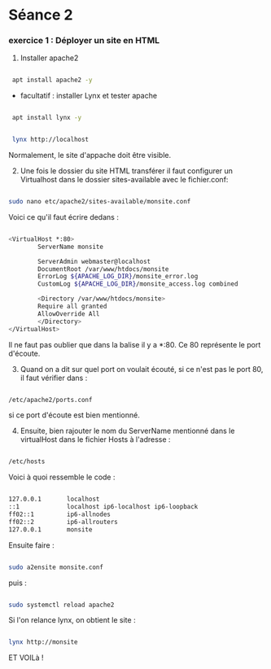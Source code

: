 # Séance 2

### exercice 1 : Déployer un site en HTML

1) Installer apache2

```bash

 apt install apache2 -y

```

- facultatif : installer Lynx et tester apache

```bash

 apt install lynx -y

```

```bash 

 lynx http://localhost

```

Normalement, le site d'appache doit être visible.

2) Une fois le dossier du site HTML transférer il faut configurer un Virtualhost dans le dossier sites-available avec le fichier.conf: 

```bash

sudo nano etc/apache2/sites-available/monsite.conf

```

Voici ce qu'il faut écrire dedans :

```bash

<VirtualHost *:80>
        ServerName monsite

        ServerAdmin webmaster@localhost
        DocumentRoot /var/www/htdocs/monsite
        ErrorLog ${APACHE_LOG_DIR}/monsite_error.log
        CustomLog ${APACHE_LOG_DIR}/monsite_access.log combined

        <Directory /var/www/htdocs/monsite>
        Require all granted
        AllowOverride All
        </Directory>
</VirtualHost>

```

Il ne faut pas oublier que dans la balise <virtualHost> il y a *:80. Ce 80 représente le port d'écoute. 


3) Quand on a dit sur quel port on voulait écouté, si ce n'est pas le port 80, il faut vérifier dans :

```bash

/etc/apache2/ports.conf

``` 

si ce port d'écoute est bien mentionné.

4) Ensuite, bien rajouter le nom du ServerName mentionné dans le virtualHost dans le fichier Hosts à l'adresse : 

```bash

/etc/hosts

```

Voici à quoi ressemble le code : 

```bash

127.0.0.1       localhost
::1             localhost ip6-localhost ip6-loopback
ff02::1         ip6-allnodes
ff02::2         ip6-allrouters
127.0.0.1       monsite

```

Ensuite faire : 

```bash

sudo a2ensite monsite.conf

```

puis :

```bash

sudo systemctl reload apache2

```

Si l'on relance lynx, on obtient le site : 


```bash

lynx http://monsite

```


ET VOILà ! 